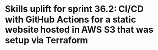 # Skills uplift for sprint 36.2: CI/CD with GitHub Actions for a static website hosted in AWS S3 that was setup via Terraform
